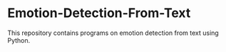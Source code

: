 # Emotion-Detection-From-Text
This repository contains programs on emotion detection from text using Python.
